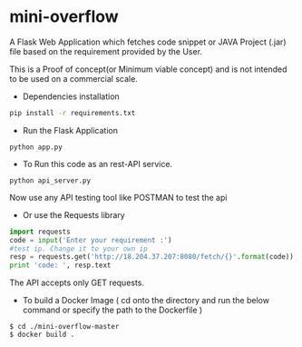 # mini-overflow
A Flask Web Application which fetches code snippet or JAVA Project (.jar) file based on the requirement provided by the User.

This is a Proof of concept(or Minimum viable concept) and is not intended to be used on a commercial scale.


- Dependencies installation

```bash
pip install -r requirements.txt
```

- Run the Flask Application

```
python app.py
```

- To Run this code as an rest-API service. 

```
python api_server.py
```

Now use any API testing tool like POSTMAN to test the api 

- Or use the Requests library 
```python
import requests
code = input('Enter your requirement :')
#test ip. Change it to your own ip
resp = requests.get('http://18.204.37.207:8080/fetch/{}'.format(code))
print 'code: ', resp.text 
```
The API accepts only GET requests.


- To build a Docker Image ( cd onto the directory and run the below command or specify the path to the Dockerfile )
```
$ cd ./mini-overflow-master
$ docker build .
```
